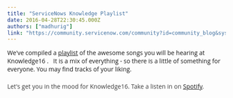 ```yaml
---
title: "ServiceNows Knowledge Playlist"
date: 2016-04-28T22:30:45.000Z
authors: ["madhurig"]
link: "https://community.servicenow.com/community?id=community_blog&sys_id=6e5eaaaddbd0dbc01dcaf3231f9619f4"
---
```

<p style="margin-bottom: 1.5em;"><span style="font-family: 'Open Sans', Arial, sans-serif;">We've compiled a <a title="pen.spotify.com/user/chrisflores/playlist/1uxi0OMgGsxlQudyzSUr5B" href="https://open.spotify.com/user/chrisflores/playlist/1uxi0OMgGsxlQudyzSUr5B">playlist</a> of the awesome songs you will be hearing at Knowledge16 .   It is a mix of everything - so there is a little of something for everyone. </span><span style="font-family: 'Open Sans', Arial, sans-serif;">You may find tracks of your liking. </span></p><p style="font-family: 'Open Sans', Arial, sans-serif; margin-bottom: 1.5em; color: #353535;"><span style="color: #3d3d3d;">Let's get you in the mood for Knowledge16. Take a listen in on <a title="pen.spotify.com/user/chrisflores/playlist/1uxi0OMgGsxlQudyzSUr5B" href="https://open.spotify.com/user/chrisflores/playlist/1uxi0OMgGsxlQudyzSUr5B">Spotify</a>. </span></p><p><span style="color: #3d3d3d; font-family: 'Open Sans', Arial, sans-serif;"> </span></p>
